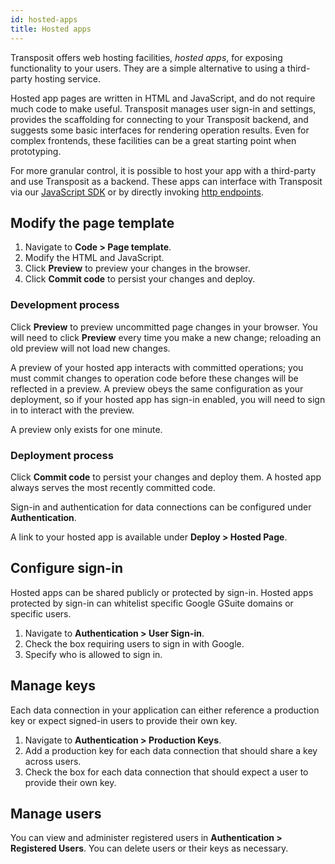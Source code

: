 ```yaml
---
id: hosted-apps
title: Hosted apps
---
```


Transposit offers web hosting facilities, _hosted apps_, for exposing functionality to your users. They are a simple alternative to using a third-party hosting service.

Hosted app pages are written in HTML and JavaScript, and do not require much code to make useful. Transposit manages user sign-in and settings, provides the scaffolding for connecting to your Transposit backend, and suggests some basic interfaces for rendering operation results. Even for complex frontends, these facilities can be a great starting point when prototyping.

For more granular control, it is possible to host your app with a third-party and use Transposit as a backend. These apps can interface with Transposit via our [JavaScript SDK](js-sdk.md) or by directly invoking [http endpoints](endpoints.md).

## Modify the page template

1. Navigate to **Code &gt; Page template**.
2. Modify the HTML and JavaScript.
3. Click **Preview** to preview your changes in the browser.
4. Click **Commit code** to persist your changes and deploy.

### Development process

Click **Preview** to preview uncommitted page changes in your browser. You will need to click **Preview** every time you make a new change; reloading an old preview will not load new changes.

A preview of your hosted app interacts with committed operations; you must commit changes to operation code before these changes will be reflected in a preview. A preview obeys the same configuration as your deployment, so if your hosted app has sign-in enabled, you will need to sign in to interact with the preview.

A preview only exists for one minute.

### Deployment process

Click **Commit code** to persist your changes and deploy them. A hosted app always serves the most recently committed code.

Sign-in and authentication for data connections can be configured under **Authentication**.

A link to your hosted app is available under **Deploy &gt; Hosted Page**.

## Configure sign-in

Hosted apps can be shared publicly or protected by sign-in. Hosted apps protected by sign-in can whitelist specific Google GSuite domains or specific users.

1. Navigate to **Authentication &gt; User Sign-in**.
2. Check the box requiring users to sign in with Google.
3. Specify who is allowed to sign in.

## Manage keys

Each data connection in your application can either reference a production key or expect signed-in users to provide their own key.

1. Navigate to **Authentication &gt; Production Keys**.
2. Add a production key for each data connection that should share a key across users.
3. Check the box for each data connection that should expect a user to provide their own key.

## Manage users

You can view and administer registered users in **Authentication &gt; Registered Users**. You can delete users or their keys as necessary.
